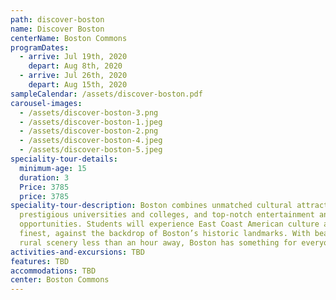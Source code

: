 ```yaml
---
path: discover-boston
name: Discover Boston
centerName: Boston Commons
programDates:
  - arrive: Jul 19th, 2020
    depart: Aug 8th, 2020
  - arrive: Jul 26th, 2020
    depart: Aug 15th, 2020
sampleCalendar: /assets/discover-boston.pdf
carousel-images:
  - /assets/discover-boston-3.png
  - /assets/discover-boston-1.jpeg
  - /assets/discover-boston-2.png
  - /assets/discover-boston-4.jpeg
  - /assets/discover-boston-5.jpeg
speciality-tour-details:
  minimum-age: 15
  duration: 3
  Price: 3785
  price: 3785
speciality-tour-description: Boston combines unmatched cultural attractions,
  prestigious universities and colleges, and top-notch entertainment and dining
  opportunities. Students will experience East Coast American culture at its
  finest, against the backdrop of Boston’s historic landmarks. With beaches and
  rural scenery less than an hour away, Boston has something for everyone.
activities-and-excursions: TBD
features: TBD
accommodations: TBD
center: Boston Commons
---
```

